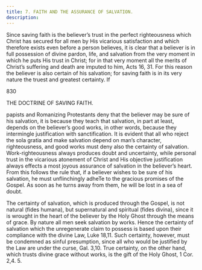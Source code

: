 ```yaml
---
title: 7. FAITH AND THE ASSURANCE OF SALVATION.
description: 
---
```


Since saving faith is the believer’s trust in the perfect righteousness which Christ has secured for all men by His vicarious satisfaction and which therefore exists even before a person believes, it is clear that a believer is in full possession of divine pardon, life, and salvation from the very moment in which he puts His trust in Christ; for in that very moment all the merits of Christ’s suffering and death are imputed to him, Acts 16, 31. For this reason the believer is also certain of his salvation; for saving faith is in its very nature the truest and greatest certainty. If 



830 


THE DOCTRINE OF SAVING FAITH. 


papists and Romanizing Protestants deny that the believer may be sure of his salvation, it is because they teach that salvation, in part at least, depends on the believer’s good works, in other words, because they intermingle justification with sanctification. It is evident that all who reject the sola gratia and make salvation depend on man’s character, righteousness, and good works must deny also the certainty of salvation. Work-righteousness always produces doubt and uncertainty, while personal trust in the vicarious atonement of Christ and His objective justification always effects a most joyous assurance of salvation in the believer’s heart. From this follows the rule that, if a believer wishes to be sure of his salvation, he must unflinchingly adheTe to the gracious promises of the Gospel. As soon as he turns away from them, he will be lost in a sea of doubt. 

The certainty of salvation, which is produced through the Gospel, is not natural (fides humana), but supernatural and spiritual (fides divina), since it is wrought in the heart of the believer by the Holy Ghost through the means of grace. By nature all men seek salvation by works. Hence the certainty of salvation which the unregenerate claim to possess is based upon their compliance with the divine Law, Luke 18,11. Such certainty, however, must be condemned as sinful presumption, since all who would be justified by the Law are under the curse, Gal. 3,10. True certainty, on the other hand, which trusts divine grace without works, is the gift of the Holy Ghost, 1 Cor. 2,4. 5. 
